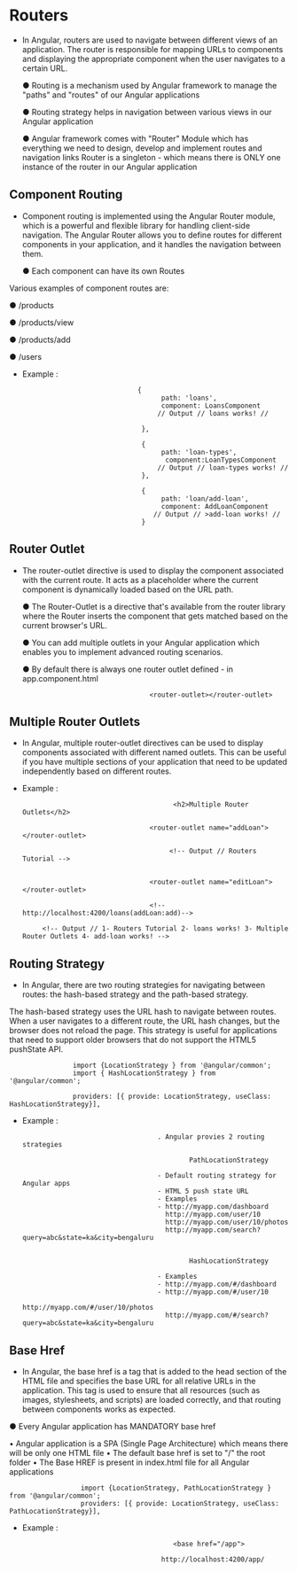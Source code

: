 # Routers


- In Angular, routers are used to navigate between different views of an application. The router is responsible for mapping URLs to components and displaying the appropriate component when the user navigates to a certain URL.



  ● Routing is a mechanism used by Angular framework to manage the "paths" and
    "routes" of our Angular applications

  ● Routing strategy helps in navigation between various views in our Angular
     application

  ● Angular framework comes with "Router" Module which has everything we need to
     design, develop and implement routes and navigation links
      Router is a singleton - which means there is ONLY one instance of the router in
        our Angular application


##  Component Routing

- Component routing is implemented using the Angular Router module, which is a powerful and flexible library for handling client-side navigation. The Angular Router allows you to define routes for different components in your application, and it handles the navigation between them.

  ● Each component can have its own Routes

Various examples of component routes are:

   ● /products

   ● /products/view

   ● /products/add

   ● /users



- Example :  
                                       

                                   {
                                         path: 'loans',
                                         component: LoansComponent
                                        // Output // loans works! //
   
                                    },

                                    {
                                         path: 'loan-types',
                                          component:LoanTypesComponent
                                        // Output // loan-types works! //
                                    },

                                    {
                                         path: 'loan/add-loan',
                                         component: AddLoanComponent
                                       // Output // >add-loan works! //
                                    }
   




## Router Outlet
  
- The router-outlet directive is used to display the component associated with the current route. It acts as a placeholder where the current component is dynamically loaded based on the URL path.


   ● The Router-Outlet is a directive that's available from the router library where the
      Router inserts the component that gets matched based on the current browser's URL.

   ● You can add multiple outlets in your Angular application which enables you to
      implement advanced routing scenarios.

   ● By default there is always one router outlet defined - in app.component.html
 
            
                                      <router-outlet></router-outlet>          




## Multiple Router Outlets

- In Angular, multiple router-outlet directives can be used to display components associated with different named outlets. This can be useful if you have multiple sections of your application that need to be updated independently based on different routes.


- Example : 
                                      
                                     

                                            <h2>Multiple Router Outlets</h2>

                                      <router-outlet name="addLoan"></router-outlet>

                                           <!-- Output // Routers Tutorial -->


                                      <router-outlet name="editLoan"></router-outlet>

                                      <!--http://localhost:4200/loans(addLoan:add)--> 

           <!-- Output // 1- Routers Tutorial 2- loans works! 3- Multiple Router Outlets 4- add-loan works! -->







## Routing Strategy

- In Angular, there are two routing strategies for navigating between routes: the hash-based strategy and the path-based strategy.

The hash-based strategy uses the URL hash to navigate between routes. When a user navigates to a different route, the URL hash changes, but the browser does not reload the page. This strategy is useful for applications that need to support older browsers that do not support the HTML5 pushState API.


                    import {LocationStrategy } from '@angular/common';
                    import { HashLocationStrategy } from '@angular/common';
                    
                    providers: [{ provide: LocationStrategy, useClass: HashLocationStrategy}],
        
- Example : 

                                        . Angular provies 2 routing strategies

                                                PathLocationStrategy

                                        - Default routing strategy for Angular apps
                                        - HTML 5 push state URL
                                        - Examples
                                        - http://myapp.com/dashboard
                                          http://myapp.com/user/10
                                          http://myapp.com/user/10/photos
                                          http://myapp.com/search?query=abc&state=ka&city=bengaluru

                                           
                                                HashLocationStrategy 
        
                                        - Examples
                                        - http://myapp.com/#/dashboard
                                        - http://myapp.com/#/user/10
                                          http://myapp.com/#/user/10/photos
                                          http://myapp.com/#/search?query=abc&state=ka&city=bengaluru






##  Base Href 


- In Angular, the base href is a tag that is added to the head section of the HTML file and specifies the base URL for all relative URLs in the application. This tag is used to ensure that all resources (such as images, stylesheets, and scripts) are loaded correctly, and that routing between components works as expected.


● Every Angular application has MANDATORY base href

 • Angular application is a SPA (Single Page Architecture) which means there will be
         only one HTML file
 •  The default base href is set to "/" the root folder
 • The Base HREF is present in index.html file for all Angular applications




                     
                      import {LocationStrategy, PathLocationStrategy } from '@angular/common';
                      providers: [{ provide: LocationStrategy, useClass: PathLocationStrategy}],

- Example :                       
                                        
                                            <base href="/app">                

                                         http://localhost:4200/app/
